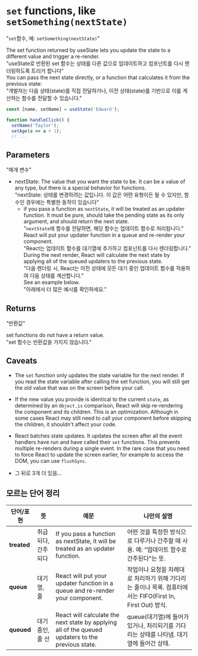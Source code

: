 # `set` functions, like `setSomething(nextState)`

"`set`함수, 예: `setSomething(nextState)`"

The set function returned by useState lets you update the state to a different value and trigger a re-render. <br/>
"useState로 반환된 set 함수는 상태를 다른 값으로 업데이트하고 컴포넌트를 다시 렌더링하도록 트리거 합니다" <br/>
You can pass the next state directly, or a function that calculates it from the previous state: <br/>
"개발자는 다음 상태(state)를 직접 전달하거나, 이전 상태(state)를 기반으로 이를 계산하는 함수를 전달할 수 있습니다."

```javascript
const [name, setName] = useState('Edward');

function handleClick() {
  setName('Taylor');
  setAge(a => a + 1);
  // ...
```

## Parameters

"매개 변수"

- nextState: The value that you want the state to be. It can be a value of any type, but there is a special behavior for functions. <br/>
  "nextState: 상태를 변경하려는 값입니다. 이 값은 어떤 유형이든 될 수 있지만, 함수인 경우에는 특별한 동작이 있습니다" <br/>
  - if you pass a function as `nextState`, it will be treated as an updater function. It must be pure, should take the pending state as its only argument, and should return the next state. <br/>
    "`nextState`에 함수를 전달하면, 해당 함수는 업데이트 함수로 처리됩니다." <br/>
    React will put your updater function in a queue and re-render your component. <br/>
    "React는 업데이트 함수를 대기열에 추가하고 컴포넌트를 다시 렌더링합니다." <br/>
    During the next render, React will calculate the next state by applying all of the queued updaters to the previous state. <br/>
    "다음 렌더링 시, React는 이전 상태에 모든 대기 중인 업데이트 함수를 적용하여 다음 상태를 계산합니다." <br/>
    See an example below. <br/>
    "아래에서 더 많은 예시를 확인하세요." <br/>

## Returns

"반환값"

set functions do not have a return value. <br/>
"set 함수는 반환값을 가지지 않습니다."

## Caveats

- The `set` function only updates the state variable for the next render. If you read the state variable after calling the set function, you will still get the old value that was on the screen before your call.
- If the new value you provide is identical to the current `state`, as determined by an `Object.is` comparison, React will skip re-rendering the component and its children. This is an optimization.
  Although in some cases React may still need to call your component before skipping the children, it shouldn't affect your code.
- React batches state updates. It updates the screen after all the event handlers have run and have called their `set` functions. This prevents multiple re-renders during a single event. In the rare case that you need to force React to update the screen earlier, for example to access the DOM, you can use `flushSync`.

- 그 뒤로 3개 더 있음...

## 모르는 단어 정리

| **단어/표현** | **뜻**             | **예문**                                                                                          | **나만의 설명**                                                                                           |
| ------------- | ------------------ | ------------------------------------------------------------------------------------------------- | --------------------------------------------------------------------------------------------------------- |
| **treated**   | 취급되다, 간주되다 | If you pass a function as nextState, it will be treated as an updater function.                   | 어떤 것을 특정한 방식으로 다루거나 간주할 때 사용. 예: "업데이트 함수로 간주된다"는 뜻.                   |
| **queue**     | 대기열, 줄         | React will put your updater function in a queue and re-render your component.                     | 작업이나 요청을 차례대로 처리하기 위해 기다리는 줄이나 목록. 컴퓨터에서는 FIFO(First In, First Out) 방식. |
| **queued**    | 대기 중인, 줄 선   | React will calculate the next state by applying all of the queued updaters to the previous state. | queue(대기열)에 들어가 있거나, 처리되기를 기다리는 상태를 나타냄. 대기열에 들어간 상태.                   |
